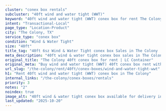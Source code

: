 ```yaml
---
cluster: "conex box rentals"
subcluster: "40ft wind and water tight (WWT)"
keyword: "40ft wind and water tight (WWT) conex box for rent The Colony, TX"
intent: "Transactional-Local"
page_type: "Location-Product"
city: "The Colony, TX"
service_type: "conex box"
condition: "Wind & Water Tight"
size: "40ft"
title_tag: "40ft 6sz Wind & Water Tight conex box Sales in The Colony | LC Container"
meta_description: "40ft wind & water tight conex box sales in The Colony. Fast delivery, competitive pricing. Serving conex boxes area. Quote ID: QKU. Call (214) 524-4168 for your free quote today."
original_title: "The Colony 40ft conex box for rent | LC Container"
original_meta: "Buy wind and water tight (WWT) 40ft conex box rent with local delivery in The Colony, TX. LC Container — local Since 2003. Request a fast quote today."
url_slug: "/the-colony/rent/40ft/conex-boxes/wind-and-water-tight-wwt"
h1: "Rent 40ft wind and water tight (WWT) conex box in The Colony"
internal_links: "/the-colony/conex-boxes/rentals"
priority: 3
notes: "2"
noindex: true
image_alt: "40ft wind & water tight conex box available for delivery in The Colony"
last_updated: "2025-10-20"
---
```


<!-- TODO: Add unique city/inventory copy, images, and internal links here. -->
